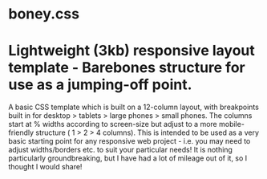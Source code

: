 # boney.css
Lightweight (3kb) responsive layout template - Barebones structure for use as a jumping-off point.
  =======
A basic CSS template which is built on a 12-column layout, with breakpoints built in for desktop > tablets > large phones > small phones. The columns start at % widths according to screen-size but adjust to a more mobile-friendly structure ( 1 > 2 > 4 columns).
This is intended to be used as a very basic starting point for any responsive web project - i.e. you may need to adjust widths/borders etc. to suit your particular needs! It is nothing particularly groundbreaking, but I have had a lot of mileage out of it, so I thought I would share!
